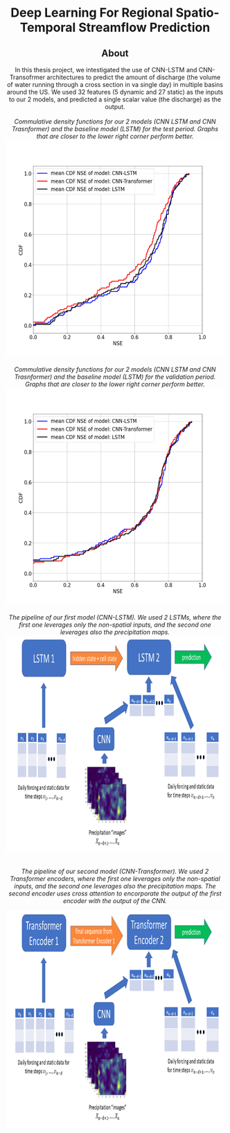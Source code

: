 <!-- Intro-->

<!--
* Thanks for reviewing my Project-README-Template! 
* 
* Read the comments for an easy step by step guide. Enjoy!
-->

<!-- Logo Section  --> <!-- Required -->

<!--
* Insert your github profile URL in the <a> "href" attribute bellow (line-25)
* 
* Insert an image URL in the <img> "src" attribute bellow. (line-26)
-->
<div align="center">
    <a href="https://github.com/RANG1991" target="_blank">
    </a>
</div>


<!-- Project title 
* use a dynamic typing-SvG here https://readme-typing-svg.demolab.com/demo/
*
*  Instead you can type your project name after a # header
-->

<div align="center">
    <h1>Deep Learning For Regional Spatio-Temporal Streamflow Prediction</h1>
</div>

<div align="center">
    <h2>About</h2>
</div>
<!-- 
* information about the project 
* 
* keep it short and sweet
-->
<div align="center">
  In this thesis project, we intestigated the use of CNN-LSTM and CNN-Transofrmer architectures to predict the amount 
  of discharge (the volume of water running through a cross section in va single day) in multiple basins around the US. 
  We used 32 features (5 dynamic and 27 static) as the inputs to our 2 models, and predicted a single scalar value (the discharge) as the output.
</div>

</br>
<div align="center">
  <em>Commulative density functions for our 2 models (CNN LSTM and CNN Trasnformer) and the baseline model (LSTM) for the test period.
  Graphs that are closer to the lower right corner perform better.</em>
  <img src="https://github.com/RANG1991/FloodMLRan/blob/main/static/images/NSE_CDF_CNN_LSTM_CNN_Transformer_LSTM_test.png" 
  alt="NSE_CDF_CNN_LSTM_CNN_Transformer_LSTM_test" 
  style="width:700px;height:500px;">
</div>

</br>
<div align="center">
  <em>Commulative density functions for our 2 models (CNN LSTM and CNN Trasnformer) and the baseline model (LSTM) for the validation period.
  Graphs that are closer to the lower right corner perform better.</em>
  <img src="https://github.com/RANG1991/FloodMLRan/blob/main/static/images/NSE_CDF_CNN_LSTM_CNN_Transformer_LSTM_validation.png" 
  alt="NSE_CDF_CNN_LSTM_CNN_Transformer_LSTM_validation" 
  style="width:700px;height:500px;">
</div>

</br>
<div align="center">
  <em>The pipeline of our first model (CNN-LSTM). We used 2 LSTMs, where the first one leverages only the non-spatial inputs, and the second one leverages also the precipitation maps.</em>
  <img src="https://github.com/RANG1991/FloodMLRan/blob/main/static/images/Slide3.PNG" 
  alt="Pipeline_CNN_LSTM" 
  style="width:800px;height:500px;">
</div>

</br>
<div align="center">
  <p><em>The pipeline of our second model (CNN-Transformer). We used 2 Transformer encoders, where the first one leverages only the non-spatial inputs, and the second one leverages also the precipitation maps. 
    The second encoder uses cross attention to encorporate the output of the first encoder with the output of the CNN.</em></p>
  <img src="https://github.com/RANG1991/FloodMLRan/blob/main/static/images/Slide6.PNG" 
  alt="Pipeline_CNN_Transformer" 
  style="width:800px;height:500px;">
</div>
